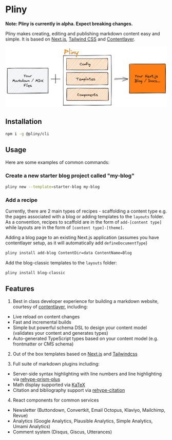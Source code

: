 # Pliny

**Note: Pliny is currently in alpha. Expect breaking changes.**

Pliny makes creating, editing and publishing markdown content easy and simple. It is based on [Next.js][nextjs], [Tailwind CSS][tailwindcss] and [Contentlayer][contentlayer].

![](pliny-sketch.png)

## Installation

```bash
npm i -g @pliny/cli
```

## Usage

Here are some examples of common commands:

### Create a new starter blog project called "my-blog"

```bash
pliny new --template=starter-blog my-blog
```

### Add a recipe

Currently, there are 2 main types of recipes - scaffolding a content type e.g. the pages associated with a blog or adding templates to the `layouts` folder. As a convention, recipes to scaffold are in the form of `add-[content type]` while layouts are in the form of `[content type]-[theme]`.

Adding a blog page to an existing Next.js application (assumes you have contentlayer setup, as it will automatically add `defineDocumentType`)

```bash
pliny install add-blog ContentDir=data ContentName=Blog
```

Add the blog-classic templates to the `layouts` folder:

```bash
pliny install blog-classic
```

## Features

1. Best in class developer experience for building a markdown website, courtesy of [contentlayer], including:

- Live reload on content changes
- Fast and incremental builds
- Simple but powerful schema DSL to design your content model (validates your content and generates types)
- Auto-generated TypeScript types based on your content model (e.g. frontmatter or CMS schema)

2. Out of the box templates based on [Next.js][nextjs] and [Tailwindcss][tailwindcss]

3. Full suite of markdown plugins including:

- Server-side syntax highlighting with line numbers and line highlighting via [rehype-prism-plus]
- Math display supported via [KaTeX][katex]
- Citation and bibliography support via [rehype-citation]

4. React components for common services

- Newsletter (Buttondown, Convertkit, Email Octopus, Klaviyo, Mailchimp, Revue)
- Analytics (Google Analytics, Plausible Analytics, Simple Analytics, Umami Analytics)
- Comment system (Disqus, Giscus, Utterances)

[nextjs]: https://nextjs.org/
[tailwindcss]: https://tailwindcss.com/
[contentlayer]: https://github.com/contentlayerdev/contentlayer
[rehype-prism-plus]: https://github.com/timlrx/rehype-prism-plus
[katex]: https://katex.org/
[rehype-citation]: https://github.com/timlrx/rehype-citation
